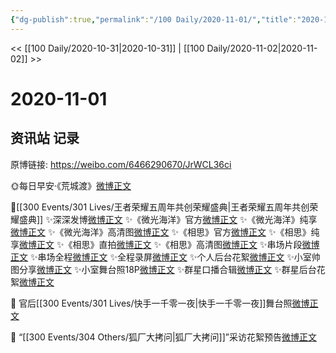 ```yaml
---
{"dg-publish":true,"permalink":"/100 Daily/2020-11-01/","title":"2020-11-01","created":"2023-04-08T16:06:28.068+08:00","updated":"2023-04-08T16:07:06.181+08:00"}
---
```



<< [[100 Daily/2020-10-31\|2020-10-31]] | [[100 Daily/2020-11-02\|2020-11-02]] >>

# 2020-11-01

## 资讯站 记录

原博链接: https://weibo.com/6466290670/JrWCL36ci

🌞每日早安·《荒城渡》[微博正文](https://m.weibo.cn/6466290670/4566371066714116)

💫[[300 Events/301 Lives/王者荣耀五周年共创荣耀盛典\|王者荣耀五周年共创荣耀盛典]]
✨深深发博[微博正文](https://m.weibo.cn/6466290670/4566546791536122)
✨《微光海洋》官方[微博正文](https://m.weibo.cn/6466290670/4566557541796067)
✨《微光海洋》纯享[微博正文](https://m.weibo.cn/6466290670/4566562122770698)
✨《微光海洋》高清图[微博正文](https://m.weibo.cn/6466290670/4566555314369732)
✨《相思》官方[微博正文](https://m.weibo.cn/6466290670/4566558066878711)
✨《相思》纯享[微博正文](https://m.weibo.cn/6466290670/4566562369438264)
✨《相思》直拍[微博正文](https://m.weibo.cn/6466290670/4566567196824432)
✨《相思》高清图[微博正文](https://m.weibo.cn/6466290670/4566556119672595)
✨串场片段[微博正文](https://m.weibo.cn/6466290670/4566559089240048)
✨串场全程[微博正文](https://m.weibo.cn/6466290670/4566567910376414)
✨全程录屏[微博正文](https://m.weibo.cn/6466290670/4566572037582737)
✨个人后台花絮[微博正文](https://m.weibo.cn/6466290670/4566577288065820)
✨小室帅图分享[微博正文](https://m.weibo.cn/6466290670/4566591431779948)
✨小室舞台照18P[微博正文](https://m.weibo.cn/6466290670/4566576416954518)
✨群星口播合辑[微博正文](https://m.weibo.cn/6466290670/4566481415966896)
✨群星后台花絮[微博正文](https://m.weibo.cn/6466290670/4566503452055115)

💫 官后[[300 Events/301 Lives/快手一千零一夜\|快手一千零一夜]]舞台照[微博正文](https://m.weibo.cn/6466290670/4566438570102163)

💫 “[[300 Events/304 Others/狐厂大拷问\|狐厂大拷问]]”采访花絮预告[微博正文](https://m.weibo.cn/6466290670/4566568778606626)
